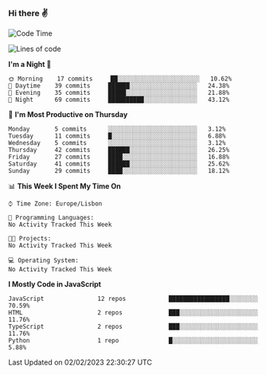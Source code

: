### Hi there :v:

<!--
**eusebioaddsilva/eusebioaddsilva** is a ✨ _special_ ✨ repository because its `README.md` (this file) appears on your GitHub profile.

<!--START_SECTION:waka-->
![Code Time](http://img.shields.io/badge/Code%20Time-35%20hrs%2012%20mins-blue)

![Lines of code](https://img.shields.io/badge/From%20Hello%20World%20I%27ve%20Written-701%20Thousand%20lines%20of%20code-blue)

**I'm a Night 🦉** 

```text
🌞 Morning    17 commits     ██░░░░░░░░░░░░░░░░░░░░░░░   10.62% 
🌆 Daytime    39 commits     ██████░░░░░░░░░░░░░░░░░░░   24.38% 
🌃 Evening    35 commits     █████░░░░░░░░░░░░░░░░░░░░   21.88% 
🌙 Night      69 commits     ██████████░░░░░░░░░░░░░░░   43.12%

```
📅 **I'm Most Productive on Thursday** 

```text
Monday       5 commits      ░░░░░░░░░░░░░░░░░░░░░░░░░   3.12% 
Tuesday      11 commits     █░░░░░░░░░░░░░░░░░░░░░░░░   6.88% 
Wednesday    5 commits      ░░░░░░░░░░░░░░░░░░░░░░░░░   3.12% 
Thursday     42 commits     ██████░░░░░░░░░░░░░░░░░░░   26.25% 
Friday       27 commits     ████░░░░░░░░░░░░░░░░░░░░░   16.88% 
Saturday     41 commits     ██████░░░░░░░░░░░░░░░░░░░   25.62% 
Sunday       29 commits     ████░░░░░░░░░░░░░░░░░░░░░   18.12%

```


📊 **This Week I Spent My Time On** 

```text
⌚︎ Time Zone: Europe/Lisbon

💬 Programming Languages: 
No Activity Tracked This Week

🐱‍💻 Projects: 
No Activity Tracked This Week

💻 Operating System: 
No Activity Tracked This Week

```

**I Mostly Code in JavaScript** 

```text
JavaScript               12 repos            █████████████████░░░░░░░░   70.59% 
HTML                     2 repos             ███░░░░░░░░░░░░░░░░░░░░░░   11.76% 
TypeScript               2 repos             ███░░░░░░░░░░░░░░░░░░░░░░   11.76% 
Python                   1 repo              █░░░░░░░░░░░░░░░░░░░░░░░░   5.88%

```



 Last Updated on 02/02/2023 22:30:27 UTC
<!--END_SECTION:waka-->
